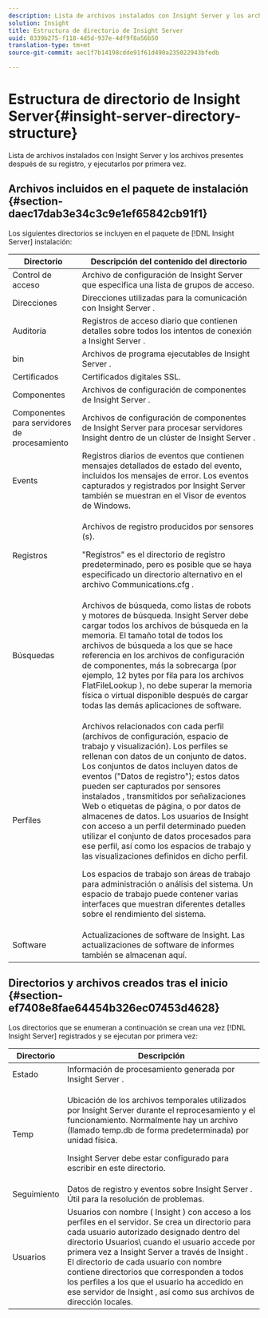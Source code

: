 ```yaml
---
description: Lista de archivos instalados con Insight Server y los archivos presentes después de su registro, y ejecutarlos por primera vez.
solution: Insight
title: Estructura de directorio de Insight Server
uuid: 8339b275-f118-4d5d-937e-4df9f8a56b50
translation-type: tm+mt
source-git-commit: aec1f7b14198cdde91f61d490a235022943bfedb

---
```



# Estructura de directorio de Insight Server{#insight-server-directory-structure}

Lista de archivos instalados con Insight Server y los archivos presentes después de su registro, y ejecutarlos por primera vez.

## Archivos incluidos en el paquete de instalación {#section-daec17dab3e34c3c9e1ef65842cb91f1}

Los siguientes directorios se incluyen en el paquete de [!DNL Insight Server] instalación:

<table id="table_CE713A3D671C453A87986E4CD4620EF3"> 
 <thead> 
  <tr> 
   <th colname="col1" class="entry"> Directorio </th> 
   <th colname="col2" class="entry"> Descripción del contenido del directorio </th> 
  </tr> 
 </thead>
 <tbody> 
  <tr> 
   <td colname="col1"> Control de acceso </td> 
   <td colname="col2"> <span class="keyword"> Archivo de configuración de Insight Server </span> que especifica una lista de grupos de acceso. </td> 
  </tr> 
  <tr> 
   <td colname="col1"> Direcciones </td> 
   <td colname="col2"> Direcciones utilizadas para la comunicación con <span class="keyword"> Insight Server </span>. </td> 
  </tr> 
  <tr> 
   <td colname="col1"> Auditoría </td> 
   <td colname="col2"> Registros de acceso diario que contienen detalles sobre todos los intentos de conexión a <span class="keyword"> Insight Server </span>. </td> 
  </tr> 
  <tr> 
   <td colname="col1"> bin </td> 
   <td colname="col2"> <span class="keyword"> Archivos de programa ejecutables de Insight Server </span> . </td> 
  </tr> 
  <tr> 
   <td colname="col1"> Certificados </td> 
   <td colname="col2"> Certificados digitales SSL. </td> 
  </tr> 
  <tr> 
   <td colname="col1"> Componentes </td> 
   <td colname="col2"> <span class="keyword"> Archivos de configuración de componentes de Insight Server </span> . </td> 
  </tr> 
  <tr> 
   <td colname="col1"> Componentes para servidores de procesamiento </td> 
   <td colname="col2"> <span class="keyword"> Archivos de configuración de componentes de Insight Server </span> para procesar servidores <span class="keyword"> Insight </span> dentro de un clúster de <span class="keyword"> Insight Server </span> . </td> 
  </tr> 
  <tr> 
   <td colname="col1"> Events </td> 
   <td colname="col2"> Registros diarios de eventos que contienen mensajes detallados de estado del evento, incluidos los mensajes de error. Los eventos capturados y registrados por <span class="keyword"> Insight Server </span> también se muestran en el Visor de eventos de Windows. </td> 
  </tr> 
  <tr> 
   <td colname="col1"> Registros </td> 
   <td colname="col2"> <p>Archivos de registro producidos por <span class="wintitle"> sensores </span>(s). </p> <p>"Registros" es el directorio de registro predeterminado, pero es posible que se haya especificado un directorio alternativo en el archivo <span class="filepath"> Communications.cfg </span> . </p> </td> 
  </tr> 
  <tr> 
   <td colname="col1"> Búsquedas </td> 
   <td colname="col2"> Archivos de búsqueda, como listas de robots y motores de búsqueda. <span class="keyword"> Insight Server </span> debe cargar todos los archivos de búsqueda en la memoria. El tamaño total de todos los archivos de búsqueda a los que se hace referencia en los archivos de configuración de componentes, más la sobrecarga (por ejemplo, 12 bytes por fila para los archivos <span class="filepath"> FlatFileLookup </span> ), no debe superar la memoria física o virtual disponible después de cargar todas las demás aplicaciones de software. </td> 
  </tr> 
  <tr> 
   <td colname="col1"> Perfiles </td> 
   <td colname="col2"> <p>Archivos relacionados con cada perfil (archivos de configuración, espacio de trabajo y visualización). Los perfiles se rellenan con datos de un conjunto de datos. Los conjuntos de datos incluyen datos de eventos ("Datos de registro"); estos datos pueden ser capturados por <span class="wintitle"> sensores instalados </span>, transmitidos por señalizaciones Web o etiquetas de página, o por datos de almacenes de datos. <span class="keyword"> Los usuarios de Insight </span> con acceso a un perfil determinado pueden utilizar el conjunto de datos procesados para ese perfil, así como los espacios de trabajo y las visualizaciones definidos en dicho perfil. </p> <p>Los espacios de trabajo son áreas de trabajo para administración o análisis del sistema. Un espacio de trabajo puede contener varias interfaces que muestran diferentes detalles sobre el rendimiento del sistema. </p> </td> 
  </tr> 
  <tr> 
   <td colname="col1"> Software </td> 
   <td colname="col2"> <span class="keyword"> Actualizaciones </span> de software de Insight. Las actualizaciones de software de informes también se almacenan aquí. </td> 
  </tr> 
 </tbody> 
</table>

## Directorios y archivos creados tras el inicio {#section-ef7408e8fae64454b326ec07453d4628}

Los directorios que se enumeran a continuación se crean una vez [!DNL Insight Server] registrados y se ejecutan por primera vez:

<table id="table_89CC9F3E568044C8A0072BF0A6EDCCEF"> 
 <thead> 
  <tr> 
   <th colname="col1" class="entry"> Directorio </th> 
   <th colname="col2" class="entry"> Descripción </th> 
  </tr> 
 </thead>
 <tbody> 
  <tr> 
   <td colname="col1"> Estado </td> 
   <td colname="col2"> Información de procesamiento generada por <span class="keyword"> Insight Server </span>. </td> 
  </tr> 
  <tr> 
   <td colname="col1"> Temp </td> 
   <td colname="col2"> <p>Ubicación de los archivos temporales utilizados por <span class="keyword"> Insight Server </span> durante el reprocesamiento y el funcionamiento. Normalmente hay un archivo (llamado <span class="filepath"> temp.db </span> de forma predeterminada) por unidad física. </p> <p> <span class="keyword"> Insight Server </span> debe estar configurado para escribir en este directorio. </p> </td> 
  </tr> 
  <tr> 
   <td colname="col1"> Seguimiento </td> 
   <td colname="col2"> Datos de registro y eventos sobre <span class="keyword"> Insight Server </span>. Útil para la resolución de problemas. </td> 
  </tr> 
  <tr> 
   <td colname="col1"> Usuarios </td> 
   <td colname="col2"> Usuarios con nombre ( <span class="keyword"> Insight </span>) con acceso a los perfiles en el servidor. Se crea un directorio para cada usuario autorizado designado dentro del directorio Usuarios\ cuando el usuario accede por primera vez a <span class="keyword"> Insight Server </span> a través de <span class="keyword"> Insight </span>. El directorio de cada usuario con nombre contiene directorios que corresponden a todos los perfiles a los que el usuario ha accedido en ese <span class="keyword"> servidor de Insight </span> , así como sus archivos de dirección locales. </td> 
  </tr> 
 </tbody> 
</table>


